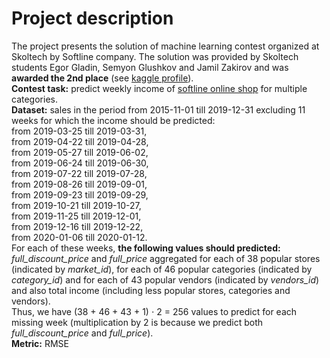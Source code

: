 # Project description
The project presents the solution of machine learning contest organized at Skoltech by Softline company. The solution was provided by Skoltech students Egor Gladin, Semyon Glushkov and Jamil Zakirov and was **awarded the 2nd place** (see [kaggle profile](https://www.kaggle.com/egorgladin/competitions)).<br>
**Contest task:** predict weekly income of [softline online shop](https://store.softline.ru/) for multiple categories.<br>
**Dataset:** sales in the period from 2015-11-01 till 2019-12-31 excluding 11 weeks for which the income should be predicted:<br>
from 2019-03-25 till 2019-03-31,<br>
from 2019-04-22 till 2019-04-28,<br>
from 2019-05-27 till 2019-06-02,<br>
from 2019-06-24 till 2019-06-30,<br>
from 2019-07-22 till 2019-07-28,<br>
from 2019-08-26 till 2019-09-01,<br>
from 2019-09-23 till 2019-09-29,<br>
from 2019-10-21 till 2019-10-27,<br>
from 2019-11-25 till 2019-12-01,<br>
from 2019-12-16 till 2019-12-22,<br>
from 2020-01-06 till 2020-01-12.<br>
For each of these weeks, **the following values should predicted:** *full_discount_price* and *full_price* aggregated for each of 38 popular stores (indicated by *market_id*), for each of 46 popular categories (indicated by *category_id*) and for each of 43 popular vendors (indicated by *vendors_id*) and also total income (including less popular stores, categories and vendors).<br>
Thus, we have (38 + 46 + 43 + 1) $\cdot$ 2 = 256 values to predict for each missing week (multiplication by 2 is because we predict both *full_discount_price* and *full_price*).<br>
**Metric:** RMSE
